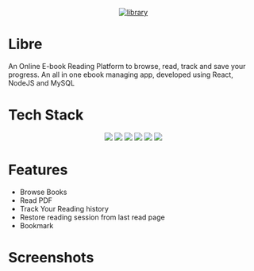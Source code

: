 <p align="center">
    <a href="https://ibb.co/Ry6h5zS"><img src="https://i.ibb.co/Ry6h5zS/library.png" alt="library" border="0"></a>
</p>

# Libre
An Online E-book Reading Platform to browse, read, track and save your progress. An all in one ebook managing app, developed using React, NodeJS and MySQL

# Tech Stack
  <p align="center">
    <a href=""><img src="https://img.shields.io/badge/javascript-%23323330.svg?style=for-the-badge&logo=javascript&logoColor=%23F7DF1E"></a>
    <a href=""><img src="https://img.shields.io/badge/React-20232A?style=for-the-badge&logo=react&logoColor=61DAFB"></a>
    <a href=""><img src="https://img.shields.io/badge/Node.js-43853D?style=for-the-badge&logo=node.js&logoColor=white"></a>
    <a href=""><img src="https://img.shields.io/badge/MySQL-00000F?style=for-the-badge&logo=mysql&logoColor=white"></a>
    <a href=""><img src="https://img.shields.io/badge/React-20232A?style=for-the-badge&logo=react&logoColor=61DAFB"></a>
    <a href=""><img src="https://img.shields.io/badge/React-20232A?style=for-the-badge&logo=react&logoColor=61DAFB"></a>
   </p>
  
# Features
- Browse Books
- Read PDF
- Track Your Reading history
- Restore reading session from last read page
- Bookmark

# Screenshots
